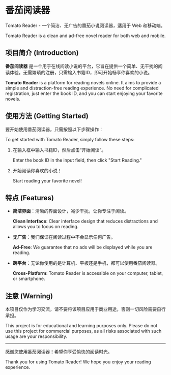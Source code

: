 # 番茄阅读器

Tomato Reader - 一个简洁、无广告的番茄小说阅读器，适用于 Web 和移动端。

Tomato Reader is a clean and ad-free novel reader for both web and mobile.

## 项目简介 (Introduction)

**番茄阅读器** 是一个用于在线阅读小说的平台，它旨在提供一个简单、无干扰的阅读体验。无需繁琐的注册，只需输入书籍ID，即可开始畅享你喜欢的小说。

**Tomato Reader** is a platform for reading novels online. It aims to provide a simple and distraction-free reading experience. No need for complicated registration, just enter the book ID, and you can start enjoying your favorite novels.

## 使用方法 (Getting Started)

要开始使用番茄阅读器，只需按照以下步骤操作：

To get started with Tomato Reader, simply follow these steps:

1. 在输入框中输入书籍ID，然后点击“开始阅读”。

   Enter the book ID in the input field, then click "Start Reading."

2. 开始阅读你喜欢的小说！

   Start reading your favorite novel!

## 特点 (Features)

- **简洁界面**：清晰的界面设计，减少干扰，让你专注于阅读。

  **Clean Interface**: Clear interface design that reduces distractions and allows you to focus on reading.

- **无广告**：我们保证在阅读过程中不会显示任何广告。

  **Ad-Free**: We guarantee that no ads will be displayed while you are reading.

- **跨平台**：无论你使用的是计算机、平板还是手机，都可以使用番茄阅读器。

  **Cross-Platform**: Tomato Reader is accessible on your computer, tablet, or smartphone.

## 注意 (Warning)

本项目仅作为学习交流，请不要将该项目应用于商业用途，否则一切风险需要自行承担。

This project is for educational and learning purposes only. Please do not use this project for commercial purposes, as all risks associated with such usage are your responsibility.

---

感谢您使用番茄阅读器！希望你享受愉快的阅读时光。

Thank you for using Tomato Reader! We hope you enjoy your reading experience.
